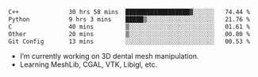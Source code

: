<!--START_SECTION:waka-->

```txt
C++              30 hrs 58 mins  ██████████████████▓░░░░░░   74.44 %
Python           9 hrs 3 mins    █████▒░░░░░░░░░░░░░░░░░░░   21.76 %
C                40 mins         ▒░░░░░░░░░░░░░░░░░░░░░░░░   01.61 %
Other            20 mins         ▒░░░░░░░░░░░░░░░░░░░░░░░░   00.80 %
Git Config       13 mins         ░░░░░░░░░░░░░░░░░░░░░░░░░   00.53 %
```

<!--END_SECTION:waka-->

<!--
**0x11111111/0x11111111** is a ✨ _special_ ✨ repository because its `README.md` (this file) appears on your GitHub profile.

Here are some ideas to get you started:

- 🔭 I’m currently working on ...
- 🌱 I’m currently learning ...
- 👯 I’m looking to collaborate on ...
- 🤔 I’m looking for help with ...
- 💬 Ask me about ...
- 📫 How to reach me: ...
- 😄 Pronouns: ...
- ⚡ Fun fact: ...
-->
- I’m currently working on 3D dental mesh manipulation.
- Learning MeshLib, CGAL, VTK, Libigl, etc.
